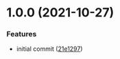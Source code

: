 # 1.0.0 (2021-10-27)


### Features

* initial commit ([21e1297](https://github.com/ngageoint/stylelint-config-opensphere/commit/21e1297965d4fbeecdf987218226e6a79f595bd2))

